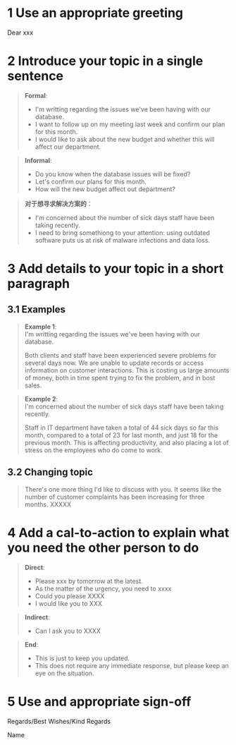 # 1 Use an appropriate greeting
Dear xxx

# 2 Introduce your topic in a single sentence
> **Formal**:
> + I'm writting regarding the issues we've been having with our database.
> + I want to follow up on my meeting last week and confirm our plan for this month. 
> + I would like to ask about the new budget and whether this will affect our department. 

> **Informal**:
> + Do you know when the database issues will be fixed?
> + Let's confirm our plans for this month. 
> + How will the new budget affect out department?

> **对于想寻求解决方案的**：
> + I'm concerned about the number of sick days staff have been taking recently.
> + I need to bring somethiong to your attention: using outdated software puts us at risk of malware infections and data loss. 


# 3 Add details to your topic in a short paragraph

## 3.1 Examples

> **Example 1**: </br>
> I'm writting regarding the issues we've been having with our database.
> 
> Both clients and staff have been experienced severe problems for several days now. We are unable to update records or access information on customer interactions. This is costing us large amounts of money, both in time spent trying to fix the problem, and in bost sales. 

> **Example 2**: </br>
> I'm concerned about the number of sick days staff have been taking recently. 
> 
> Staff in IT department have taken a total of 44 sick days so far this month, compared to a total of 23 for last month, and just 18 for the previous month. This is affecting productivity, and also placing a lot of stress on the employees who do come to work. 

## 3.2 Changing topic
> There's one more thing I'd like to discuss with you. It seems like the number of customer complaints has been increasing for three months. XXXXX

# 4 Add a cal-to-action to explain what you need the other person to do
> **Direct**:</br>
> + Please xxx by tomorrow at the latest. 
> + As the matter of the urgency, you need to xxxx
> + Could you please XXXX
> + I would like you to XXX

> **Indirect**:</br>
> + Can I ask you to XXXX

> **End**:
> + This is just to keep you updated. 
> + This does not require any immediate response, but please keep an eye on the situation. 

# 5 Use and appropriate sign-off

Regards/Best Wishes/Kind Regards

Name